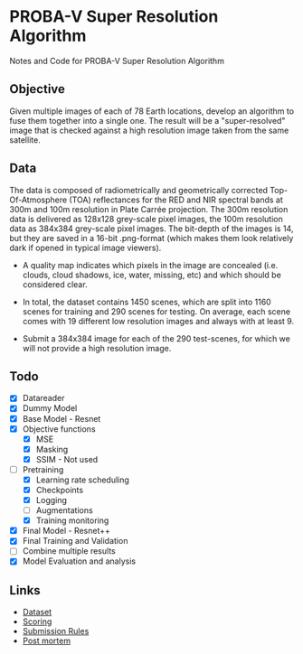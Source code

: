 # PROBA-V Super Resolution Algorithm

Notes and Code for PROBA-V Super Resolution Algorithm

## Objective

Given multiple images of each of 78 Earth locations, develop an algorithm to fuse them together into a single one.
The result will be a "super-resolved" image that is checked against a high resolution image taken from the same satellite.

## Data

The data is composed of radiometrically and geometrically corrected Top-Of-Atmosphere (TOA) reflectances for the RED and NIR spectral bands at 300m and 100m resolution in Plate Carrée projection. The 300m resolution data is delivered as 128x128 grey-scale pixel images, the 100m resolution data as 384x384 grey-scale pixel images. The bit-depth of the images is 14, but they are saved in a 16-bit .png-format (which makes them look relatively dark if opened in typical image viewers).

- A quality map indicates which pixels in the image are concealed (i.e. clouds, cloud shadows, ice, water, missing, etc) and which should be considered clear.

- In total, the dataset contains 1450 scenes, which are split into 1160 scenes for training and 290 scenes for testing. On average, each scene comes with 19 different low resolution images and always with at least 9.

- Submit a 384x384 image for each of the 290 test-scenes, for which we will not provide a high resolution image.

## Todo

- [X] Datareader
- [X] Dummy Model
- [X] Base Model - Resnet
- [X] Objective functions
  - [X] MSE
  - [X] Masking
  - [X] SSIM - Not used
- [ ] Pretraining
  - [X] Learning rate scheduling
  - [X] Checkpoints
  - [X] Logging
  - [ ] Augmentations
  - [X] Training monitoring
- [X] Final Model - Resnet++
- [X] Final Training and Validation
- [ ] Combine multiple results
- [X] Model Evaluation and analysis

## Links

- [Dataset](https://kelvins.esa.int/proba-v-super-resolution/data/)
- [Scoring](https://kelvins.esa.int/proba-v-super-resolution/scoring/)
- [Submission Rules](https://kelvins.esa.int/proba-v-super-resolution/submission-rules/)
- [Post mortem](https://kelvins.esa.int/proba-v-super-resolution-post-mortem/leaderboard/)

